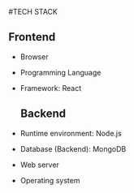 #TECH STACK

## Frontend
- Browser 
- Programming Language 
- Framework: React

  ## Backend
- Runtime environment: Node.js
- Database (Backend): MongoDB
- Web server
- Operating system 
